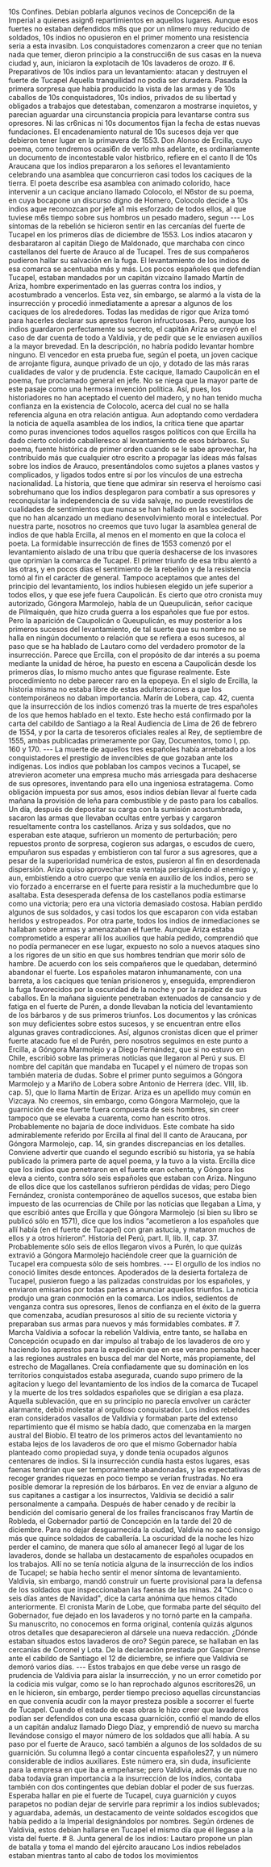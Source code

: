 10s Confines. Debian poblarla algunos vecinos de Concepci6n de la Imperial a quienes asign6 repartimientos en aquellos lugares. Aunque esos fuertes no estaban defendidos m8s que por un nlimero muy reducido de soldados, 10s indios no opusieron en el primer momento una resistencia seria a esta invasibn. Los conquistadores comenzaron a creer que no tenian nada que temer, dieron principio a la construcci6n de sus casas en la nueva ciudad y, aun, iniciaron la explotacih de 10s lavaderos de orozo. # 6. Preparativos de 10s indios para un levantamiento: atacan y destruyen el fuerte de Tucapel Aquella tranquilidad no podia ser duradera. Pasada la primera sorpresa que habia producido la vista de las armas y de 10s caballos de 10s conquistadores, 10s indios, privados de su libertad y obligados a trabajos que detestaban, comenzaron a mostrarse inquietos, y parecian aguardar una circunstancia propicia para levantarse contra sus opresores. Ni las cr6nicas ni 10s documentos fijan la fecha de estas nuevas fundaciones. El encadenamiento natural de 10s sucesos deja ver que debieron tener lugar en la primavera de 1553. Don Alonso de Ercilla, cuyo poema, como tendremos ocasi6n de verlo mhs adelante, es ordinariamente un documento de incontestable valor histbrico, refiere en el canto II de 10s Araucana que los indios prepararon a los señores el levantamiento celebrando una asamblea que concurrieron casi todos los caciques de la tierra. El poeta describe esa asamblea con animado colorido, hace intervenir a un cacique anciano llamado Colocolo, el N6stor de su poema, en cuya bocapone un discurso digno de Homero, Colocolo decide a 10s indios aque reconozcan por jefe a1 mis esforzado de todos ellos, al que tuviese m6s tiempo sobre sus hombros un pesado madero, segun --- Los síntomas de la rebelión se hicieron sentir en las cercanías del fuerte de Tucapel en los primeros días de diciembre de 1553. Los indios atacaron y desbarataron al capitán Diego de Maldonado, que marchaba con cinco castellanos del fuerte de Arauco al de Tucapel. Tres de sus compañeros pudieron hallar su salvación en la fuga. El levantamiento de los indios de esa comarca se acentuaba más y más. Los pocos españoles que defendían Tucapel, estaban mandados por un capitán vizcaíno llamado Martín de Ariza, hombre experimentado en las guerras contra los indios, y acostumbrado a vencerlos. Esta vez, sin embargo, se alarmó a la vista de la insurrección y procedió inmediatamente a apresar a algunos de los caciques de los alrededores. Todas las medidas de rigor que Ariza tomó para hacerles declarar sus aprestos fueron infructuosas. Pero, aunque los indios guardaron perfectamente su secreto, el capitán Ariza se creyó en el caso de dar cuenta de todo a Valdivia, y de pedir que se le enviasen auxilios a la mayor brevedad. En la descripción, no habría podido levantar hombre ninguno. El vencedor en esta prueba fue, según el poeta, un joven cacique de arrojante figura, aunque privado de un ojo, y dotado de las más raras cualidades de valor y de prudencia. Este cacique, llamado Caupolicán en el poema, fue proclamado general en jefe. No se niega que la mayor parte de este pasaje como una hermosa invención política. Así, pues, los historiadores no han aceptado el cuento del madero, y no han tenido mucha confianza en la existencia de Colocolo, acerca del cual no se halla referencia alguna en otra relación antigua. Aun adoptando como verdadera la noticia de aquella asamblea de los indios, la crítica tiene que apartar como puras invenciones todos aquellos rasgos políticos con que Ercilla ha dado cierto colorido caballeresco al levantamiento de esos bárbaros. Su poema, fuente histórica de primer orden cuando se le sabe aprovechar, ha contribuido más que cualquier otro escrito a propagar las ideas más falsas sobre los indios de Arauco, presentándolos como sujetos a planes vastos y complicados, y ligados todos entre sí por los vínculos de una estrecha nacionalidad. La historia, que tiene que admirar sin reserva el heroísmo casi sobrehumano que los indios desplegaron para combatir a sus opresores y reconquistar la independencia de su vida salvaje, no puede revestirlos de cualidades de sentimientos que nunca se han hallado en las sociedades que no han alcanzado un mediano desenvolvimiento moral e intelectual. Por nuestra parte, nosotros no creemos que tuvo lugar la asamblea general de indios de que habla Ercilla, al menos en el momento en que la coloca el poeta. La formidable insurrección de fines de 1553 comenzó por el levantamiento aislado de una tribu que quería deshacerse de los invasores que oprimían la comarca de Tucapel. El primer triunfo de esa tribu alentó a las otras, y en pocos días el sentimiento de la rebelión y de la resistencia tomó al fin el carácter de general. Tampoco aceptamos que antes del principio del levantamiento, los indios hubiesen elegido un jefe superior a todos ellos, y que ese jefe fuera Caupolicán. Es cierto que otro cronista muy autorizado, Góngora Marmolejo, habla de un Queupulicán, señor cacique de Pilmaiquén, que hizo cruda guerra a los españoles que fue por estos. Pero la aparición de Caupolicán o Queupulicán, es muy posterior a los primeros sucesos del levantamiento, de tal suerte que su nombre no se halla en ningún documento o relación que se refiera a esos sucesos, al paso que se ha hablado de Lautaro como del verdadero promotor de la insurrección. Parece que Ercilla, con el propósito de dar interés a su poema mediante la unidad de héroe, ha puesto en escena a Caupolicán desde los primeros días, lo mismo mucho antes que figurase realmente. Este procedimiento no debe parecer raro en la epopeya. En el siglo de Ercilla, la historia misma no estaba libre de estas adulteraciones a que los contemporáneos no daban importancia. Marín de Lobera, cap. 42, cuenta que la insurrección de los indios comenzó tras la muerte de tres españoles de los que hemos hablado en el texto. Este hecho está confirmado por la carta del cabildo de Santiago a la Real Audiencia de Lima de 26 de febrero de 1554, y por la carta de tesoreros oficiales reales al Rey, de septiembre de 1555, ambas publicadas primeramente por Gay, Documentos, tomo I, pp. 160 y 170. --- La muerte de aquellos tres españoles había arrebatado a los conquistadores el prestigio de invencibles de que gozaban ante los indígenas. Los indios que poblaban los campos vecinos a Tucapel, se atrevieron acometer una empresa mucho más arriesgada para deshacerse de sus opresores, inventando para ello una ingeniosa estratagema. Como obligación impuesta por sus amos, esos indios debían llevar al fuerte cada mañana la provisión de leña para combustible y de pasto para los caballos. Un día, después de depositar su carga con la sumisión acostumbrada, sacaron las armas que llevaban ocultas entre yerbas y cargaron resueltamente contra los castellanos. Ariza y sus soldados, que no esperaban este ataque, sufrieron un momento de perturbación; pero repuestos pronto de sorpresa, cogieron sus adargas, o escudos de cuero, empuñaron sus espadas y embistieron con tal furor a sus agresores, que a pesar de la superioridad numérica de estos, pusieron al fin en desordenada dispersión. Ariza quiso aprovechar esta ventaja persiguiendo al enemigo y, aun, embistiendo a otro cuerpo que venía en auxilio de los indios, pero se vio forzado a encerrarse en el fuerte para resistir a la muchedumbre que lo asaltaba. Esta desesperada defensa de los castellanos podía estimarse como una victoria; pero era una victoria demasiado costosa. Habían perdido algunos de sus soldados, y casi todos los que escaparon con vida estaban heridos y estropeados. Por otra parte, todos los indios de inmediaciones se hallaban sobre armas y amenazaban el fuerte. Aunque Ariza estaba comprometido a esperar allí los auxilios que había pedido, comprendió que no podía permanecer en ese lugar, expuesto no solo a nuevos ataques sino a los rigores de un sitio en que sus hombres tendrían que morir sólo de hambre. De acuerdo con los seis compañeros que le quedaban, determinó abandonar el fuerte. Los españoles mataron inhumanamente, con una barreta, a los caciques que tenían prisioneros y, enseguida, emprendieron la fuga favorecidos por la oscuridad de la noche y por la rapidez de sus caballos. En la mañana siguiente penetraban extenuados de cansancio y de fatiga en el fuerte de Purén, a donde llevaban la noticia del levantamiento de los bárbaros y de sus primeros triunfos. Los documentos y las crónicas son muy deficientes sobre estos sucesos, y se encuentran entre ellos algunas graves contradicciones. Así, algunos cronistas dicen que el primer fuerte atacado fue el de Purén, pero nosotros seguimos en este punto a Ercilla, a Góngora Marmolejo y a Diego Fernández, que si no estuvo en Chile, escribió sobre las primeras noticias que llegaron al Perú y sus. El nombre del capitán que mandaba en Tucapel y el número de tropas son también materia de dudas. Sobre el primer punto seguimos a Góngora Marmolejo y a Mariño de Lobera sobre Antonio de Herrera (dec. VIII, lib. cap. 5), que lo llama Martín de Erizar. Ariza es un apellido muy común en Vizcaya. No creemos, sin embargo, como Góngora Marmolejo, que la guarnición de ese fuerte fuera compuesta de seis hombres, sin creer tampoco que se elevaba a cuarenta, como han escrito otros. Probablemente no bajaría de doce individuos. Este combate ha sido admirablemente referido por Ercilla al final del II canto de Araucana, por Góngora Marmolejo, cap. 14, sin grandes discrepancias en los detalles. Conviene advertir que cuando el segundo escribió su historia, ya se había publicado la primera parte de aquel poema, y la tuvo a la vista. Ercilla dice que los indios que penetraron en el fuerte eran ochenta, y Góngora los eleva a ciento, contra sólo seis españoles que estaban con Ariza. Ninguno de ellos dice que los castellanos sufrieron pérdidas de vidas; pero Diego Fernández, cronista contemporáneo de aquellos sucesos, que estaba bien impuesto de las ocurrencias de Chile por las noticias que llegaban a Lima, y que escribió antes que Ercilla y que Góngora Marmolejo (si bien su libro se publicó sólo en 1571), dice que los indios “acometieron a los españoles que allí había (en el fuerte de Tucapel) con gran astucia, y mataron muchos de ellos y a otros hirieron”. Historia del Perú, part. II, lib. II, cap. 37. Probablemente sólo seis de ellos llegaron vivos a Purén, lo que quizás extravió a Góngora Marmolejo haciéndole creer que la guarnición de Tucapel era compuesta sólo de seis hombres. --- El orgullo de los indios no conoció límites desde entonces. Apoderados de la desierta fortaleza de Tucapel, pusieron fuego a las palizadas construidas por los españoles, y enviaron emisarios por todas partes a anunciar aquellos triunfos. La noticia produjo una gran conmoción en la comarca. Los indios, sedientos de venganza contra sus opresores, llenos de confianza en el éxito de la guerra que comenzaba, acudían presurosos al sitio de su reciente victoria y preparaban sus armas para nuevos y más formidables combates. # 7. Marcha Valdivia a sofocar la rebelión Valdivia, entre tanto, se hallaba en Concepción ocupado en dar impulso al trabajo de los lavaderos de oro y haciendo los aprestos para la expedición que en ese verano pensaba hacer a las regiones australes en busca del mar del Norte, más propiamente, del estrecho de Magallanes. Creía confiadamente que su dominación en los territorios conquistados estaba asegurada, cuando supo primero de la agitacion y luego del levantamiento de los indios de la comarca de Tucapel y la muerte de los tres soldados españoles que se dirigían a esa plaza. Aquella sublevación, que en su principio no parecía envolver un carácter alarmante, debió molestar al orgulloso conquistador. Los indios rebeldes eran considerados vasallos de Valdivia y formaban parte del extenso repartimiento que él mismo se había dado, que comenzaba en la margen austral del Biobío. El teatro de los primeros actos del levantamiento no estaba lejos de los lavaderos de oro que el mismo Gobernador había planteado como propiedad suya, y donde tenía ocupados algunos centenares de indios. Si la insurrección cundía hasta estos lugares, esas faenas tendrían que ser temporalmente abandonadas, y las expectativas de recoger grandes riquezas en poco tiempo se verían frustradas. No era posible demorar la represión de los bárbaros. En vez de enviar a alguno de sus capitanes a castigar a los insurrectos, Valdivia se decidió a salir personalmente a campaña. Después de haber cenado y de recibir la bendición del comisario general de los frailes franciscanos fray Martín de Robleda, el Gobernador partió de Concepción en la tarde del 20 de diciembre. Para no dejar desguarnecida la ciudad, Valdivia no sacó consigo más que quince soldados de caballería. La oscuridad de la noche les hizo perder el camino, de manera que sólo al amanecer llegó al lugar de los lavaderos, donde se hallaba un destacamento de españoles ocupados en los trabajos. Allí no se tenía noticia alguna de la insurrección de los indios de Tucapel; se había hecho sentir el menor síntoma de levantamiento. Valdivia, sin embargo, mandó construir un fuerte provisional para la defensa de los soldados que inspeccionaban las faenas de las minas. 24 "Cinco o seis días antes de Navidad", dice la carta anónima que hemos citado anteriormente. El cronista Marín de Lobe, que formaba parte del séquito del Gobernador, fue dejado en los lavaderos y no tornó parte en la campaña. Su manuscrito, no conocemos en forma original, contenía quizás algunos otros detalles que desaparecieron al dársele una nueva redacción. ¿Dónde estaban situados estos lavaderos de oro? Según parece, se hallaban en las cercanías de Coronel y Lota. De la declaración prestada por Gaspar Orense ante el cabildo de Santiago el 12 de diciembre, se infiere que Valdivia se demoró varios días. --- Estos trabajos en que debe verse un rasgo de prudencia de Valdivia para aislar la insurrección, y no un error cometido por la codicia mis vulgar, como se lo han reprochado algunos escritores26, un en le hicieron, sin embargo, perder tiempo precioso aquellas circunstancias en que convenía acudir con la mayor presteza posible a socorrer el fuerte de Tucapel. Cuando el estado de esas obras le hizo creer que lavaderos podían ser defendidos con una escasa guarnición, confió el mando de ellos a un capitán andaluz llamado Diego Díaz, y emprendió de nuevo su marcha llevándose consigo el mayor número de los soldados que allí había. A su paso por el fuerte de Arauco, sacó también a algunos de los soldados de su guarnición. Su columna llegó a contar cincuenta españoles27, y un número considerable de indios auxiliares. Este número era, sin duda, insuficiente para la empresa en que iba a empeñarse; pero Valdivia, además de que no daba todavía gran importancia a la insurrección de los indios, contaba también con dos contingentes que debían doblar el poder de sus fuerzas. Esperaba hallar en pie el fuerte de Tucapel, cuya guarnición y cuyos parapetos no podían dejar de servirle para reprimir a los indios sublevados; y aguardaba, además, un destacamento de veinte soldados escogidos que había pedido a la Imperial designándolos por nombres. Según órdenes de Valdivia, estos debían hallarse en Tucapel el mismo día que él llegase a la vista del fuerte. # 8. Junta general de los indios: Lautaro propone un plan de batalla y toma el mando del ejército araucano Los indios rebelados estaban mientras tanto al cabo de todos los movimientos